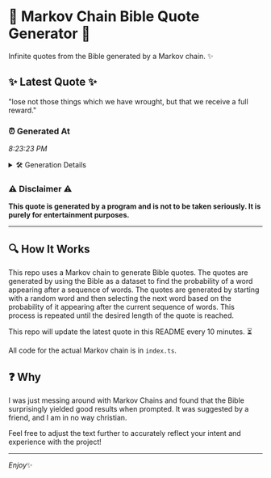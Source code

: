 # 📖 Markov Chain Bible Quote Generator 📖

Infinite quotes from the Bible generated by a Markov chain. ✨

## ✨ Latest Quote ✨
"lose not those things which we have wrought, but that we receive a full reward."

### ⏰ Generated At
*8:23:23 PM*

<details>
    <summary>🛠️ Generation Details</summary>
    <p>
        <strong>🌱 Seed:</strong> lose<br>
        <strong>🔄 Iterations:</strong> 14<br>
        <strong>📜 Context History:</strong><br>[ lose ]: not<br>[ lose, not ]: those<br>[ lose, not, those ]: things<br>[ lose, not, those, things ]: which<br>[ lose, not, those, things, which ]: we<br>[ lose, not, those, things, which, we ]: have<br>[ not, those, things, which, we, have ]: wrought,<br>[ those, things, which, we, have, wrought, ]: but<br>[ things, which, we, have, wrought,, but ]: that<br>[ which, we, have, wrought,, but, that ]: we<br>[ we, have, wrought,, but, that, we ]: receive<br>[ have, wrought,, but, that, we, receive ]: a<br>[ wrought,, but, that, we, receive, a ]: full<br>[ but, that, we, receive, a, full ]: reward.<br>
    </p>
</details>

### ⚠️ Disclaimer ⚠️
**This quote is generated by a program and is not to be taken seriously. It is purely for entertainment purposes.**

---

## 🔍 How It Works

This repo uses a Markov chain to generate Bible quotes. The quotes are generated by using the Bible as a dataset to find the probability of a word appearing after a sequence of words. The quotes are generated by starting with a random word and then selecting the next word based on the probability of it appearing after the current sequence of words. This process is repeated until the desired length of the quote is reached.

This repo will update the latest quote in this README every 10 minutes. ⏳

All code for the actual Markov chain is in `index.ts`.

## ❓ Why

I was just messing around with Markov Chains and found that the Bible surprisingly yielded good results when prompted. 
It was suggested by a friend, and I am in no way christian.

Feel free to adjust the text further to accurately reflect your intent and experience with the project!

---

*Enjoy*✨
